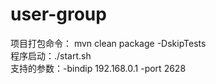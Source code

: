 # user-group
项目打包命令： mvn clean package -DskipTests  
程序启动：./start.sh  
支持的参数：-bindip 192.168.0.1 -port 2628  

